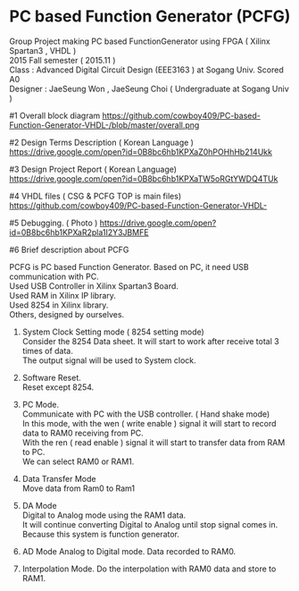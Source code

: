 # PC based Function Generator (PCFG)

Group Project making PC based FunctionGenerator using FPGA ( Xilinx Spartan3 , VHDL )  
2015 Fall semester ( 2015.11 )   
Class : Advanced Digital Circuit Design (EEE3163 ) at Sogang Univ. Scored A0  
Designer : JaeSeung Won , JaeSeung Choi   ( Undergraduate at Sogang Univ )  




#1 Overall block diagram
https://github.com/cowboy409/PC-based-Function-Generator-VHDL-/blob/master/overall.png

#2 Design Terms Description ( Korean Language )
https://drive.google.com/open?id=0B8bc6hb1KPXaZ0hPOHhHb214Ukk

#3 Design Project Report ( Korean Language)
https://drive.google.com/open?id=0B8bc6hb1KPXaTW5oRGtYWDQ4TUk

#4 VHDL files ( CSG & PCFG TOP is main files)
https://github.com/cowboy409/PC-based-Function-Generator-VHDL-

#5 Debugging. ( Photo )
https://drive.google.com/open?id=0B8bc6hb1KPXaR2pla1I2Y3JBMFE

#6 Brief description about PCFG

PCFG is PC based Function Generator. Based on PC, it need USB communication with PC.  
Used USB Controller in Xilinx Spartan3 Board.  
Used RAM in Xilinx IP library.  
Used 8254 in Xilinx library.  
Others, designed by ourselves.  

1. System Clock Setting mode ( 8254 setting mode)  
 Consider the 8254 Data sheet. It will start to work after receive total 3 times of data.  
 The output signal will be used to System clock.  

2. Software Reset.    
 Reset except 8254.  

3. PC Mode.  
Communicate with PC with the USB controller. ( Hand shake mode)  
In this mode, with the wen ( write enable ) signal it will start to record data to RAM0 receiving from PC.  
With the ren ( read enable ) signal it will start to transfer data from RAM to PC.  
We can select RAM0 or RAM1.  

4. Data Transfer Mode  
Move data from Ram0 to Ram1  

5. DA Mode  
Digital to Analog mode using the RAM1 data.  
It will continue converting Digital to Analog until stop signal comes in.  
Because this system is function generator.  

6. AD Mode
Analog to Digital mode. Data recorded to RAM0.  

7. Interpolation Mode.
Do the interpolation with RAM0 data and store to RAM1.  

